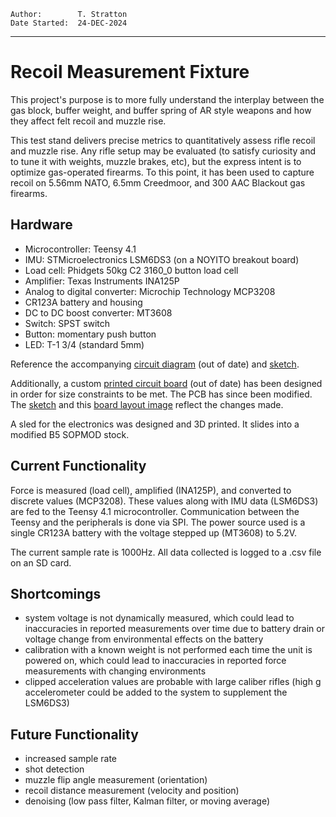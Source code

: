 ```
Author:        T. Stratton
Date Started:  24-DEC-2024
```

---

# Recoil Measurement Fixture
This project's purpose is to more fully understand the interplay between the gas block, buffer weight, and buffer spring of AR style weapons and how they affect felt recoil and muzzle rise.

This test stand delivers precise metrics to quantitatively assess rifle recoil and muzzle rise. Any rifle setup may be evaluated (to satisfy curiosity and to tune it with weights, muzzle brakes, etc), but the express intent is to optimize gas-operated firearms. To this point, it has been used to capture recoil on 5.56mm NATO, 6.5mm Creedmoor, and 300 AAC Blackout gas firearms.

## Hardware
- Microcontroller: Teensy 4.1
- IMU: STMicroelectronics LSM6DS3 (on a NOYITO breakout board)
- Load cell: Phidgets 50kg C2 3160_0 button load cell
- Amplifier: Texas Instruments INA125P
- Analog to digital converter: Microchip Technology MCP3208 
- CR123A battery and housing
- DC to DC boost converter: MT3608
- Switch: SPST switch
- Button: momentary push button
- LED: T-1 3/4 (standard 5mm)

Reference the accompanying [circuit diagram](https://github.com/POACH3/Recoil-Measurement/blob/main/circuit_diagram.png) (out of date) and [sketch](https://github.com/POACH3/Recoil-Measurement/blob/main/circuit_sketch2.png).

Additionally, a custom [printed circuit board](https://github.com/POACH3/Recoil-Measurement/blob/main/PCB.kicad_pro) (out of date) has been designed in order for size constraints to be met. The PCB has since been modified. The [sketch](https://github.com/POACH3/Recoil-Measurement/blob/main/circuit_sketch2.png) and this [board layout image](https://github.com/POACH3/Recoil-Measurement/blob/main/board_layout.png) reflect the changes made.

A sled for the electronics was designed and 3D printed. It slides into a modified B5 SOPMOD stock.

## Current Functionality
Force is measured (load cell), amplified (INA125P), and converted to discrete values (MCP3208). These values along with IMU data (LSM6DS3) are fed to the Teensy 4.1 microcontroller. Communication between the Teensy and the peripherals is done via SPI. The power source used is a single CR123A battery with the voltage stepped up (MT3608) to 5.2V.

The current sample rate is 1000Hz. All data collected is logged to a .csv file on an SD card.

## Shortcomings
- system voltage is not dynamically measured, which could lead to inaccuracies in reported measurements over time due to battery drain or voltage change from environmental effects on the battery
- calibration with a known weight is not performed each time the unit is powered on, which could lead to inaccuracies in reported force measurements with changing environments
- clipped acceleration values are probable with large caliber rifles (high g accelerometer could be added to the system to supplement the LSM6DS3)

## Future Functionality
- increased sample rate
- shot detection
- muzzle flip angle measurement (orientation)
- recoil distance measurement (velocity and position)
- denoising (low pass filter, Kalman filter, or moving average)
